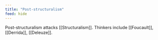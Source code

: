 ```yaml
---
title: "Post-structuralism"
feed: hide
---
```


Post-structuralism attacks [[Structuralism]]. Thinkers include [[Foucault]], [[Derrida]], [[Deleuze]]. 